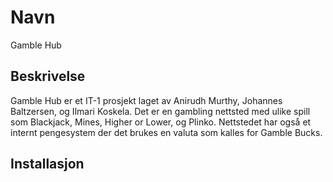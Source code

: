 # Navn

Gamble Hub

## Beskrivelse

Gamble Hub er et IT-1 prosjekt laget av Anirudh Murthy, Johannes Baltzersen, og Ilmari Koskela. Det er en gambling nettsted med ulike spill som Blackjack, Mines, Higher or Lower, og Plinko. Nettstedet har også et internt pengesystem der det brukes en valuta som kalles for Gamble Bucks.

## Installasjon


